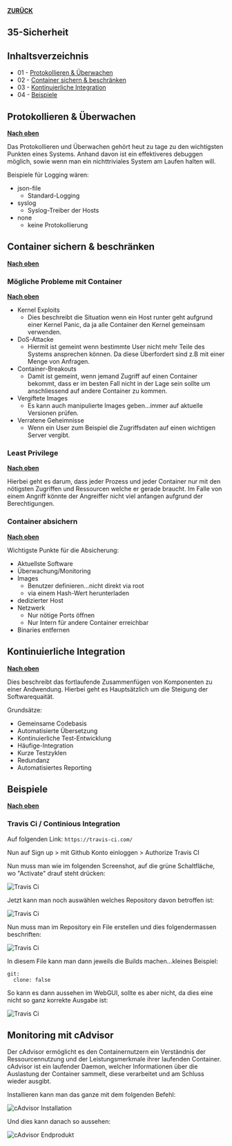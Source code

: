 [**ZURÜCK**](../README.md)

## 35-Sicherheit

## Inhaltsverzeichnis 
* 01 - [Protokollieren & Überwachen](#protokollieren--überwachen)
* 02 - [Container sichern & beschränken](#container-sichern--beschränken)
* 03 - [Kontinuierliche Integration](#kontinuierliche-integration)
* 04 - [Beispiele](#beispiele)

## Protokollieren & Überwachen
[**Nach oben**](#35-sicherheit)

Das Protokollieren und Überwachen gehört heut zu tage zu den wichtigsten Punkten eines Systems.
Anhand davon ist ein effektiveres debuggen möglich, sowie wenn man ein nichttriviales System am Laufen halten will.

Beispiele für Logging wären:

* json-file
  * Standard-Logging
* syslog
  * Syslog-Treiber der Hosts
* none
  * keine Protokollierung

## Container sichern & beschränken
[**Nach oben**](#35-sicherheit)

### Mögliche Probleme mit Container
[**Nach oben**](#35-sicherheit)

* Kernel Exploits
  * Dies beschreibt die Situation wenn ein Host runter geht aufgrund einer Kernel Panic, da ja alle Container den Kernel gemeinsam verwenden.
* DoS-Attacke
  * Hiermit ist gemeint wenn bestimmte User nicht mehr Teile des Systems ansprechen können. Da diese Überfordert sind z.B mit einer Menge von Anfragen.
* Container-Breakouts
  * Damit ist gemeint, wenn jemand Zugriff auf einen Container bekommt, dass er im besten Fall nicht in der Lage sein sollte um anschliessend auf andere Container zu kommen.
* Vergiftete Images
  * Es kann auch manipulierte Images geben...immer auf aktuelle Versionen prüfen.
* Verratene Geheimnisse
  * Wenn ein User zum Beispiel die Zugriffsdaten auf einen wichtigen Server vergibt.

### Least Privilege
[**Nach oben**](#35-sicherheit)

Hierbei geht es darum, dass jeder Prozess und jeder Container nur mit den nötigsten Zugriffen und Ressourcen welche er gerade braucht. Im Falle von einem Angriff könnte der Angreiffer nicht viel anfangen aufgrund der Berechtigungen.

### Container absichern
[**Nach oben**](#35-sicherheit)

Wichtigste Punkte für die Absicherung:

* Aktuellste Software
* Überwachung/Monitoring
* Images
  * Benutzer definieren...nicht direkt via root
  * via einem Hash-Wert herunterladen
* dedizierter Host
* Netzwerk
  * Nur nötige Ports öffnen
  * Nur Intern für andere Container erreichbar
* Binaries entfernen

## Kontinuierliche Integration
[**Nach oben**](#35-sicherheit)

Dies beschreibt das fortlaufende Zusammenfügen von Komponenten zu einer Andwendung. Hierbei geht es Hauptsätzlich um die Steigung der Softwarequaität.

Grundsätze:

* Gemeinsame Codebasis
* Automatisierte Übersetzung
* Kontinuierliche Test-Entwicklung
* Häufige-Integration
* Kurze Testzyklen
* Redundanz
* Automatisiertes Reporting

## Beispiele
[**Nach oben**](#35-sicherheit)

### Travis Ci / Continious Integration

Auf folgenden Link: `https://travis-ci.com/`

Nun auf Sign up > mit Github Konto einloggen > Authorize Travis CI

Nun muss man wie im folgenden Screenshot, auf die grüne Schaltfläche, wo "Activate" drauf steht drücken:

![Travis Ci](Bilder_Markdown/travisci1.jpg)

Jetzt kann man noch auswählen welches Repository davon betroffen ist:

![Travis Ci](Bilder_Markdown/travisci2.jpg)

Nun muss man im Repository ein File erstellen und dies folgendermassen beschriften:

![Travis Ci](Bilder_Markdown/travisci4.jpg)

In diesem File kann man dann jeweils die Builds machen...kleines Beispiel:

```Shell
git:
  clone: false
```

So kann es dann aussehen im WebGUI, sollte es aber nicht, da dies eine nicht so ganz korrekte Ausgabe ist:

![Travis Ci](Bilder_Markdown/travisci5.jpg)

## Monitoring mit cAdvisor

Der cAdvisor ermöglicht es den Containernutzern ein Verständnis der Ressourcennutzung und der Leistungsmerkmale ihrer laufenden Container. cAdvisor ist ein laufender Daemon, welcher Informationen über die Auslastung der Container sammelt, diese verarbeitet und am Schluss wieder ausgibt.

Installieren kann man das ganze mit dem folgenden Befehl:

![cAdvisor Installation](Bilder_Markdown/cadvisor.jpg)

Und dies kann danach so aussehen:

![cAdvisor Endprodukt](Bilder_Markdown/cadvisorendprodukt.jpg)